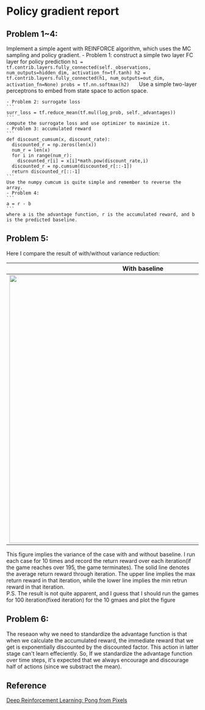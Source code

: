 # Policy gradient report

## Problem 1~4:
Implement a simple agent with REINFORCE algorithm, which uses the MC sampling and policy gradient.
	- Problem 1: construct a simple two layer FC layer for policy prediction
	```
	h1 = tf.contrib.layers.fully_connected(self._observations, num_outputs=hidden_dim, activation_fn=tf.tanh)
	h2 = tf.contrib.layers.fully_connected(h1, num_outputs=out_dim, activation_fn=None)
	probs = tf.nn.softmax(h2)	
	```
	Use a simple two-layer perceptrons to embed from state space to action space.

	- Problem 2: surrogate loss
	```
	surr_loss = tf.reduce_mean(tf.mul(log_prob, self._advantages))
	```
	compute the surrogate loss and use optimizer to maximize it.
	- Problem 3: accumulated reward
	```
	def discount_cumsum(x, discount_rate):
  	  discounted_r = np.zeros(len(x))
  	  num_r = len(x)
  	  for i in range(num_r):
	  	discounted_r[i] = x[i]*math.pow(discount_rate,i)
  	  discounted_r = np.cumsum(discounted_r[::-1])
  	  return discounted_r[::-1]
	```
	Use the numpy cumcum is quite simple and remember to reverse the array. 
	- Problem 4: 
	```
	a = r - b
	```
	where a is the advantage function, r is the accumulated reward, and b is the predicted baseline.

## Problem 5:
Here I compare the result of with/without variance reduction:  

|With baseline|Wihtout baseline|
|---|---|
|<img src="https://github.com/andrewliao11/homework2/blob/master/with_variance_reduce_max.png?raw=true" width="700">|<img src="https://github.com/andrewliao11/homework2/blob/master/without_variance_reduce_max.png?raw=true" width="700">|
This figure implies the variance of the case with and without baseline. I run each case for 10 times and record the return reward over each iteration(if the game reaches over 195, the game terminates). The solid line denotes the average return reward through iteration. The upper line implies the max return reward in that iteration, while the lower line implies the min retrun reward in that iteration.   
P.S. The result is not quite apparent, and I guess that I should run the games for 100 iteration(fixed iteration) for the 10 gmaes and plot the figure
	
## Problem 6:
The reseaon why we need to standardize the advantage function is that when we calculate the accumulated reward, the immediate reward that we get is exponentially discounted by the discounted factor. This action in latter stage can't learn effeciently. So, If we standardize the advantage function over time steps, it's expected that we always encourage and discourage half of actions (since we substract the mean). 

## Reference 
[Deep Reinforcement Learning: Pong from Pixels](karpathy.github.io/2016/05/31/rl/)




